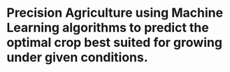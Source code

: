 # Precision Agriculture using Machine Learning algorithms to predict the optimal crop best suited for growing under given conditions. 